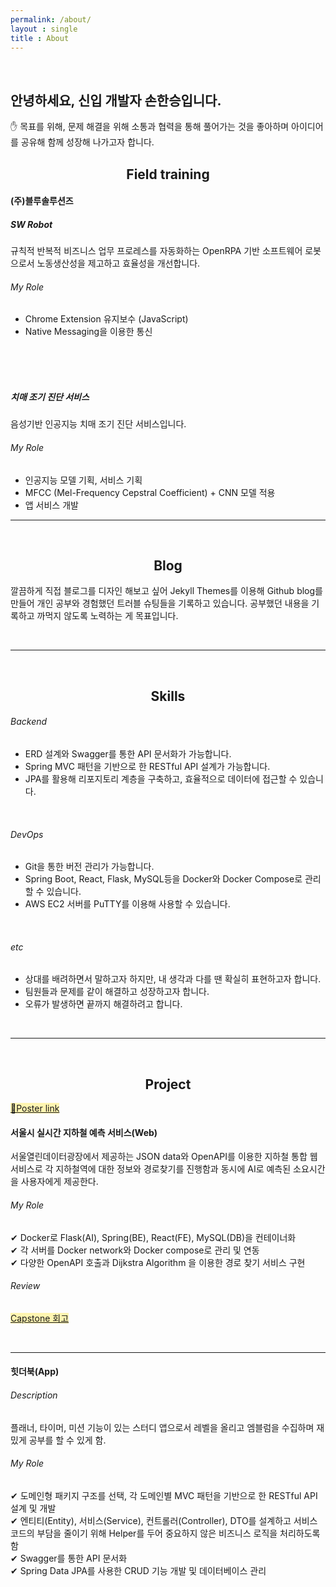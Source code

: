 ```yaml
---
permalink: /about/
layout : single
title : About
---
```


<br/>

## 안녕하세요, 신입 개발자 손한승입니다.
✋ 목표를 위해, 문제 해결을 위해 소통과 협력을 통해 풀어가는 것을 좋아하며 아이디어를 공유해 함께 성장해 나가고자 합니다. 
<br/>

## <center> Field training </center>

#### (주)블루솔루션즈

##### SW Robot
규칙적 반복적 비즈니스 업무 프로레스를 자동화하는 OpenRPA 기반 소프트웨어 로봇으로서 노동생산성을 제고하고 효율성을 개선합니다.

###### My Role
- Chrome Extension 유지보수 (JavaScript)
- Native Messaging을 이용한 통신
<br/>
<br/>
<br/>

##### 치매 조기 진단 서비스
음성기반 인공지능 치매 조기 진단 서비스입니다.

###### My Role
- 인공지능 모델 기획, 서비스 기획
- MFCC (Mel-Frequency Cepstral Coefficient) + CNN 모델 적용
- 앱 서비스 개발

<hr/>
<br/>

## <center> Blog </center>
깔끔하게 직접 블로그를 디자인 해보고 싶어 Jekyll Themes를 이용해 Github blog를 만들어 개인 공부와 경험했던 트러블 슈팅들을 기록하고 있습니다. 공부했던 내용을 기록하고 까먹지 않도록 노력하는 게 목표입니다.<br/>

<br/>
<hr/>
<br>

## <center> Skills </center>
###### Backend
- ERD 설계와 Swagger를 통한 API 문서화가 가능합니다.
- Spring MVC 패턴을 기반으로 한 RESTful API 설계가 가능합니다.
- JPA를 활용해 리포지토리 계층을 구축하고, 효율적으로 데이터에 접근할 수 있습니다.
<br/>

###### DevOps
- Git을 통한 버전 관리가 가능합니다.
- Spring Boot, React, Flask, MySQL등을 Docker와 Docker Compose로 관리할 수 있습니다.
- AWS EC2 서버를 PuTTY를 이용해 사용할 수 있습니다.
<br/>

###### etc
- 상대를 배려하면서 말하고자 하지만, 내 생각과 다를 땐 확실히 표현하고자 합니다.
- 팀원들과 문제를 같이 해결하고 성장하고자 합니다.
- 오류가 발생하면 끝까지 해결하려고 합니다.

<br/>
<hr/>
<br/>

## <center> Project </center>

[<span style="background-color:#fff5b1">🔔Poster link</span>](/assets/images/20240627/Capstone.jpg)
#### 서울시 실시간 지하철 예측 서비스(Web) 
서울열린데이터광장에서 제공하는 JSON data와 OpenAPI를 이용한 지하철 통합 웹서비스로 각 지하철역에 대한 정보와 경로찾기를 진행함과 동시에 AI로 예측된 소요시간을 사용자에게 제공한다.

###### My Role

✔ Docker로 Flask(AI), Spring(BE), React(FE), MySQL(DB)을 컨테이너화<br/>
✔ 각 서버를 Docker network와 Docker compose로 관리 및 연동 <br/>
✔ 다양한 OpenAPI 호출과 Dijkstra Algorithm 을 이용한 경로 찾기 서비스 구현
<br/>

###### Review

[<span style="background-color:#fff5b1">Capstone 회고</span>](https://hanseung2.github.io/categories/#capstone)

<br/>
<hr/>

#### 힛더북(App) 

###### Description
플래너, 타이머, 미션 기능이 있는 스터디 앱으로서 레벨을 올리고 엠블럼을 수집하며 재밌게 공부를 할 수 있게 함.

###### My Role

✔ 도메인형 패키지 구조를 선택, 각 도메인별 MVC 패턴을 기반으로 한 RESTful API 설계 및 개발<br/>
✔ 엔티티(Entity), 서비스(Service), 컨트롤러(Controller), DTO를 설계하고 서비스 코드의 부담을 줄이기 위해 Helper를 두어 중요하지 않은 비즈니스 로직을 처리하도록 함<br/>
✔ Swagger를 통한 API 문서화<br/>
✔ Spring Data JPA를 사용한 CRUD 기능 개발 및 데이터베이스 관리<br/>
